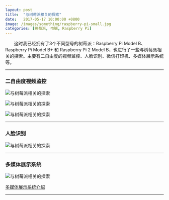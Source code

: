 ```yaml
---
layout: post
title:  "与树莓派相关的探索"
date:   2017-05-17 10:00:00 +0800
image: /images/something/raspberry-pi-small.jpg
categories: [树莓派, 电脑, Raspberry Pi]
---
```


　　这时我已经拥有了3个不同型号的树莓派：Raspberry Pi Model B、Raspberry Pi Model B+ 和 Raspberry Pi 2 Model B，也进行了一些与树莓派相关的探索。主要有二自由度的视频监控、人脸识别、微信打印机、多媒体展示系统等。

------

<h3>二自由度视频监控</h3>

![与树莓派相关的探索]({{site.baseurl}}/images/something/RaspberryPi-01.jpg)

![与树莓派相关的探索]({{site.baseurl}}/images/something/RaspberryPi-02.jpg)

![与树莓派相关的探索]({{site.baseurl}}/images/something/RaspberryPi-04.jpg)

------

<h3>人脸识别</h3>

![与树莓派相关的探索]({{site.baseurl}}/images/something/RaspberryPi-03.jpg)

------

<h3>多媒体展示系统</h3>

![与树莓派相关的探索]({{site.baseurl}}/images/something/RaspberryPi-05.jpg)

[多媒体展示系统介绍](https://www.ihonux.com/%E5%A4%9A%E5%AA%92%E4%BD%93/media-display-system/)

------